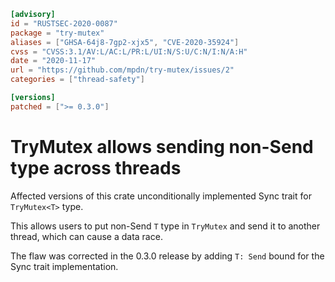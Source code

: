 ```toml
[advisory]
id = "RUSTSEC-2020-0087"
package = "try-mutex"
aliases = ["GHSA-64j8-7gp2-xjx5", "CVE-2020-35924"]
cvss = "CVSS:3.1/AV:L/AC:L/PR:L/UI:N/S:U/C:N/I:N/A:H"
date = "2020-11-17"
url = "https://github.com/mpdn/try-mutex/issues/2"
categories = ["thread-safety"]

[versions]
patched = [">= 0.3.0"]
```

# TryMutex<T> allows sending non-Send type across threads

Affected versions of this crate unconditionally implemented Sync trait for `TryMutex<T>` type.

This allows users to put non-Send `T` type in `TryMutex` and send it to another thread, which can cause a data race.

The flaw was corrected in the 0.3.0 release by adding `T: Send` bound for the Sync trait implementation.
